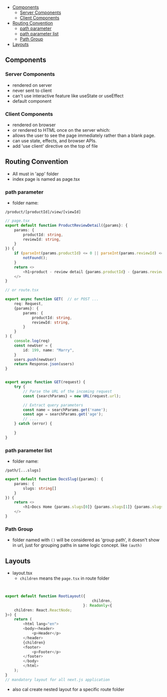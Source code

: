 <!-- TOC -->
  * [Components](#components)
    * [Server Components](#server-components)
    * [Client Components](#client-components)
  * [Routing Convention](#routing-convention)
    * [path parameter](#path-parameter)
    * [path parameter list](#path-parameter-list)
    * [Path Group](#path-group)
  * [Layouts](#layouts)
<!-- TOC -->

## Components

### Server Components

- rendered on server
- never sent to client
- can't use interactive feature like useState or useEffect
- default component

### Client Components

- rendered on browser
- or rendered to HTML once on the server which:
- allows the user to see the page immediately rather than a blank page.
- can use state, effects, and browser APIs.
- add 'use client' directive on the top of file


## Routing Convention

- All must in 'app' folder
- index page is named as page.tsx

### path parameter

- folder name: 

```
/product/[productId]/view/[viewId]  
``` 

```typescript
// page.tsx
export default function ProductReviewDetail({params}: {
    params: {
        productId: string,
        reviewId: string,
    }
}) {
    if (parseInt(params.productId) <= 0 || parseInt(params.reviewId) <= 0) {
        notFound();
    }
    return <>
        <h1>product - review detail {params.productId} - {params.reviewId}</h1>
    </>
}
```

```typescript
// or route.tsx

export async function GET(  // or POST ...
    req: Request,
    {params}: {
        params: {
            productId: string,
            reviewId: string,
        }
    }
) {
    console.log(req)
    const newUser = {
        id: 199, name: "Marry",
    }
    users.push(newUser)
    return Response.json(users)
}


export async function GET(request) {
    try {
        // Parse the URL of the incoming request
        const {searchParams} = new URL(request.url);

        // Extract query parameters
        const name = searchParams.get('name');
        const age = searchParams.get('age');
        // ....
    } catch (error) {
    
    }
}
```

### path parameter list

- folder name:
```
/path/[...slugs]
```
```typescript
export default function DocsSlug({params}: {
    params: {
        slugs: string[]
    }
}) {
    return <>
        <h1>Docs Home {params.slugs[0]} {params.slugs[1]} {params.slugs[2]} {params.slugs[3]}</h1>
    </>
}
```

### Path Group

- folder named with `()` will be considered as 'group path', it doesn't show in url, just for grouping paths in same logic concept. like `(auth)` 


## Layouts

- layout.tsx
  - `children` means the `page.tsx` in route folder

```typescript


export default function RootLayout({
                                       children,
                                   }: Readonly<{
    children: React.ReactNode;
}>) {
    return (
        <html lang="en">
        <body><header>
            <p>Header</p>
        </header>
        {children}
        <footer>
            <p>Footer</p>
        </footer>
        </body>
        </html>
    );
}
// mandatory layout for all next.js application
```

- also cal create nested layout for a specific route folder
